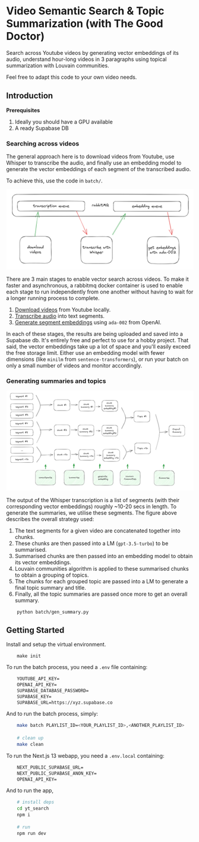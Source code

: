 # Video Semantic Search & Topic Summarization (with The Good Doctor)

Search across Youtube videos by generating vector embeddings of its audio, understand hour-long videos in 3 paragraphs using topical summarization with Louvain communities.

Feel free to adapt this code to your own video needs.

## Introduction

**Prerequisites**

1. Ideally you should have a GPU available
2. A ready Supabase DB

### Searching across videos

The general approach here is to download videos from Youtube, use Whisper to transcribe the audio, and finally use an embedding model to generate the vector embeddings of each segment of the transcribed audio.

To achieve this, use the code in `batch/`.

![batch job](assets/batch_job.png "How to generate vector embeddings")

There are 3 main stages to enable vector search across videos. To make it faster and asynchronous, a rabbitmq docker container is used to enable each stage to run independently from one another without having to wait for a longer running process to complete.

1. [Download videos](batch/download.py) from Youtube locally.
2. [Transcribe audio](batch/transcribe.py) into text segments.
3. [Generate segment embeddings](batch/embedding.py) using `ada-002` from OpenAI.

In each of these stages, the results are being uploaded and saved into a Supabase db. It's entirely free and perfect to use for a hobby project. That said, the vector embeddings take up a lot of space and you'll easily exceed the free storage limit. Either use an embedding model with fewer dimensions (like `minilm` from `sentence-transformers`), or run your batch on only a small number of videos and monitor accordingly.

### Generating summaries and topics

![summary strategy](assets/summary_strategy.png "How summarization works")

The output of the Whisper transcription is a list of segments (with their corresponding vector embeddings) roughly ~10-20 secs in length. To generate the summaries, we utilise these segments. The figure above describes the overall strategy used:

1. The text segments for a given video are concatenated together into chunks.
2. These chunks are then passed into a LM (`gpt-3.5-turbo`) to be summarised.
3. Summarised chunks are then passed into an embedding model to obtain its vector embeddings.
4. Louvain communities algorithm is applied to these summarised chunks to obtain a grouping of topics.
5. The chunks for each grouped topic are passed into a LM to generate a final topic summary and title.
6. Finally, all the topic summaries are passed once more to get an overall summary.

```
    python batch/gen_summary.py
```

## Getting Started

Install and setup the virtual environment.

```
    make init
```

To run the batch process, you need a `.env` file containing:

```
    YOUTUBE_API_KEY=
    OPENAI_API_KEY=
    SUPABASE_DATABASE_PASSWORD=
    SUPABASE_KEY=
    SUPABASE_URL=https://xyz.supabase.co
```

And to run the batch process, simply:

```bash
    make batch PLAYLIST_ID=<YOUR_PLAYLIST_ID>,<ANOTHER_PLAYLIST_ID>

    # clean up
    make clean
```

To run the Next.js 13 webapp, you need a `.env.local` containing:

```
    NEXT_PUBLIC_SUPABASE_URL=
    NEXT_PUBLIC_SUPABASE_ANON_KEY=
    OPENAI_API_KEY=
```

And to run the app,

```bash
    # install deps
    cd yt_search
    npm i

    # run
    npm run dev
```
